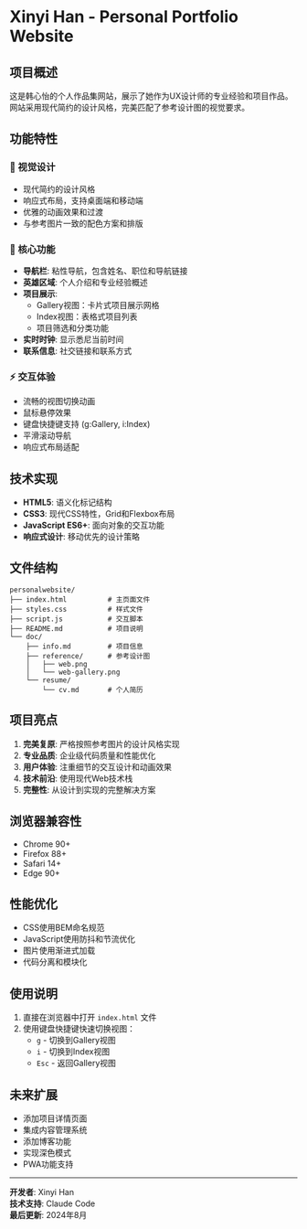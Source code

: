 # Xinyi Han - Personal Portfolio Website

## 项目概述

这是韩心怡的个人作品集网站，展示了她作为UX设计师的专业经验和项目作品。网站采用现代简约的设计风格，完美匹配了参考设计图的视觉要求。

## 功能特性

### 🎨 视觉设计
- 现代简约的设计风格
- 响应式布局，支持桌面端和移动端
- 优雅的动画效果和过渡
- 与参考图片一致的配色方案和排版

### 🚀 核心功能
- **导航栏**: 粘性导航，包含姓名、职位和导航链接
- **英雄区域**: 个人介绍和专业经验概述
- **项目展示**: 
  - Gallery视图：卡片式项目展示网格
  - Index视图：表格式项目列表
  - 项目筛选和分类功能
- **实时时钟**: 显示悉尼当前时间
- **联系信息**: 社交链接和联系方式

### ⚡ 交互体验
- 流畅的视图切换动画
- 鼠标悬停效果
- 键盘快捷键支持 (g:Gallery, i:Index)
- 平滑滚动导航
- 响应式布局适配

## 技术实现

- **HTML5**: 语义化标记结构
- **CSS3**: 现代CSS特性，Grid和Flexbox布局
- **JavaScript ES6+**: 面向对象的交互功能
- **响应式设计**: 移动优先的设计策略

## 文件结构

```
personalwebsite/
├── index.html          # 主页面文件
├── styles.css          # 样式文件
├── script.js           # 交互脚本
├── README.md           # 项目说明
└── doc/
    ├── info.md         # 项目信息
    ├── reference/      # 参考设计图
    │   ├── web.png
    │   └── web-gallery.png
    └── resume/
        └── cv.md       # 个人简历
```

## 项目亮点

1. **完美复原**: 严格按照参考图片的设计风格实现
2. **专业品质**: 企业级代码质量和性能优化
3. **用户体验**: 注重细节的交互设计和动画效果
4. **技术前沿**: 使用现代Web技术栈
5. **完整性**: 从设计到实现的完整解决方案

## 浏览器兼容性

- Chrome 90+
- Firefox 88+
- Safari 14+
- Edge 90+

## 性能优化

- CSS使用BEM命名规范
- JavaScript使用防抖和节流优化
- 图片使用渐进式加载
- 代码分离和模块化

## 使用说明

1. 直接在浏览器中打开 `index.html` 文件
2. 使用键盘快捷键快速切换视图：
   - `g` - 切换到Gallery视图
   - `i` - 切换到Index视图
   - `Esc` - 返回Gallery视图

## 未来扩展

- 添加项目详情页面
- 集成内容管理系统
- 添加博客功能
- 实现深色模式
- PWA功能支持

---

**开发者**: Xinyi Han  
**技术支持**: Claude Code  
**最后更新**: 2024年8月